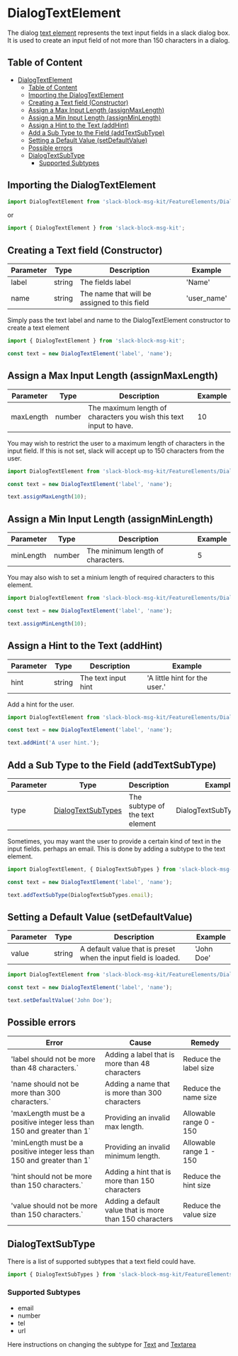 # DialogTextElement

The dialog [text element](https://api.slack.com/dialogs#text_elements) represents the text input fields in a slack dialog box. It is used to create an input field of not more than 150 characters in a dialog.

## Table of Content

- [DialogTextElement](#dialogtextelement)
  - [Table of Content](#table-of-content)
  - [Importing the DialogTextElement](#importing-the-dialogtextelement)
  - [Creating a Text field (Constructor)](#creating-a-text-field-constructor)
  - [Assign a Max Input Length (assignMaxLength)](#assign-a-max-input-length-assignmaxlength)
  - [Assign a Min Input Length (assignMinLength)](#assign-a-min-input-length-assignminlength)
  - [Assign a Hint to the Text (addHint)](#assign-a-hint-to-the-text-addhint)
  - [Add a Sub Type to the Field (addTextSubType)](#add-a-sub-type-to-the-field-addtextsubtype)
  - [Setting a Default Value (setDefaultValue)](#setting-a-default-value-setdefaultvalue)
  - [Possible errors](#possible-errors)
  - [DialogTextSubType](#dialogtextsubtype)
    - [Supported Subtypes](#supported-subtypes)

## Importing the DialogTextElement

```javascript
import DialogTextElement from 'slack-block-msg-kit/FeatureElements/DialogTextElement';
```

or

```javascript
import { DialogTextElement } from 'slack-block-msg-kit';
```

## Creating a Text field (Constructor)

| Parameter | Type | Description | Example |
| --------- | ---- | ----------- | ------- |
| label | string | The fields label | 'Name' |
| name | string | The name that will be assigned to this field | 'user_name' |

Simply pass the text label and name to the DialogTextElement constructor to create a text element

```javascript
import { DialogTextElement } from 'slack-block-msg-kit';

const text = new DialogTextElement('label', 'name');
```

## Assign a Max Input Length (assignMaxLength)

| Parameter | Type | Description | Example |
| --------- | ---- | ----------- | ------- |
| maxLength | number | The maximum length of characters you wish this text input to have. | 10 |

You may wish to restrict the user to a maximum length of characters in the input field. If this is not set, slack will accept up to 150 characters from the user.

```javascript
import DialogTextElement from 'slack-block-msg-kit/FeatureElements/DialogTextElement';

const text = new DialogTextElement('label', 'name');

text.assignMaxLength(10);
```

## Assign a Min Input Length (assignMinLength)

| Parameter | Type | Description | Example |
| --------- | ---- | ----------- | ------- |
| minLength | number | The minimum length of characters. | 5 |

You may also wish to set a minium length of required characters to this element.

```javascript
import DialogTextElement from 'slack-block-msg-kit/FeatureElements/DialogTextElement';

const text = new DialogTextElement('label', 'name');

text.assignMinLength(10);
```

## Assign a Hint to the Text (addHint)

| Parameter | Type | Description | Example |
| --------- | ---- | ----------- | ------- |
| hint | string | The text input hint | 'A little hint for the user.' |

Add a hint for the user.

```javascript
import DialogTextElement from 'slack-block-msg-kit/FeatureElements/DialogTextElement';

const text = new DialogTextElement('label', 'name');

text.addHint('A user hint.');
```

## Add a Sub Type to the Field (addTextSubType)

| Parameter | Type | Description | Example |
| --------- | ---- | ----------- | ------- |
| type | [DialogTextSubTypes](#dialogtextsubtype) | The subtype of the text element | DialogTextSubTypes.email |

Sometimes, you may want the user to provide a certain kind of text in the input fields. perhaps an email. This is done by adding a subtype to the text element.

```javascript
import DialogTextElement, { DialogTextSubTypes } from 'slack-block-msg-kit/FeatureElements/DialogTextElement';

const text = new DialogTextElement('label', 'name');

text.addTextSubType(DialogTextSubTypes.email);
```

## Setting a Default Value (setDefaultValue)

| Parameter | Type | Description | Example |
| --------- | ---- | ----------- | ------- |
| value | string | A default value that is preset when the input field is loaded. | 'John Doe' |

```javascript
import DialogTextElement from 'slack-block-msg-kit/FeatureElements/DialogTextElement';

const text = new DialogTextElement('label', 'name');

text.setDefaultValue('John Doe');
```

## Possible errors

| Error | Cause | Remedy |
| ----- | ----- | ------ |
| 'label should not be more than 48 characters.` | Adding a label that is more than 48 characters | Reduce the label size |
| 'name should not be more than 300 characters.` | Adding a name that is more than 300 characters | Reduce the name size |
| 'maxLength must be a positive integer less than 150 and greater than 1` | Providing an invalid max length. | Allowable range 0 - 150 |
| 'minLength must be a positive integer less than 150 and greater than 1` | Providing an invalid minimum length. | Allowable range 1 - 150 |
| 'hint should not be more than 150 characters.` | Adding a hint that is more than 150 characters | Reduce the hint size |
| 'value should not be more than 150 characters.` | Adding a default value that is more than 150 characters | Reduce the value size |

## DialogTextSubType

There is a list of supported subtypes that a text field could have.

```javascript
import { DialogTextSubTypes } from 'slack-block-msg-kit/FeatureElements/DialogTextElement';
```

### Supported Subtypes

- email
- number
- tel
- url

Here instructions on changing the subtype for [Text](#add-a-sub-type-to-the-field-addtextsubtype) and [Textarea](https://github.com/IyiKuyoro/slack-block-msg-kit/blob/master/docs/FeatureElements/DialogTextareaElement.md#add-a-sub-type-to-the-field-addtextsubtype)
